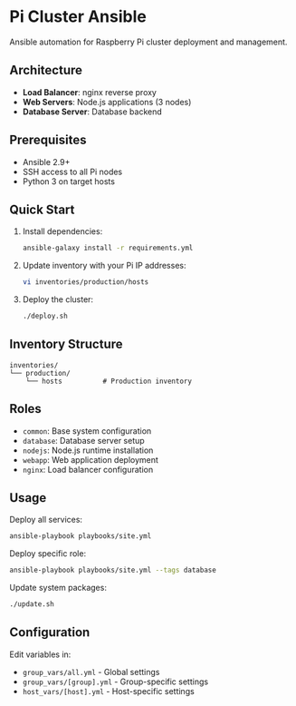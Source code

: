 # Pi Cluster Ansible

Ansible automation for Raspberry Pi cluster deployment and management.

## Architecture

- **Load Balancer**: nginx reverse proxy
- **Web Servers**: Node.js applications (3 nodes)
- **Database Server**: Database backend

## Prerequisites

- Ansible 2.9+
- SSH access to all Pi nodes
- Python 3 on target hosts

## Quick Start

1. Install dependencies:
   ```bash
   ansible-galaxy install -r requirements.yml
   ```

2. Update inventory with your Pi IP addresses:
   ```bash
   vi inventories/production/hosts
   ```

3. Deploy the cluster:
   ```bash
   ./deploy.sh
   ```

## Inventory Structure

```
inventories/
└── production/
    └── hosts          # Production inventory
```

## Roles

- `common`: Base system configuration
- `database`: Database server setup
- `nodejs`: Node.js runtime installation
- `webapp`: Web application deployment
- `nginx`: Load balancer configuration

## Usage

Deploy all services:
```bash
ansible-playbook playbooks/site.yml
```

Deploy specific role:
```bash
ansible-playbook playbooks/site.yml --tags database
```

Update system packages:
```bash
./update.sh
```

## Configuration

Edit variables in:
- `group_vars/all.yml` - Global settings
- `group_vars/[group].yml` - Group-specific settings
- `host_vars/[host].yml` - Host-specific settings
